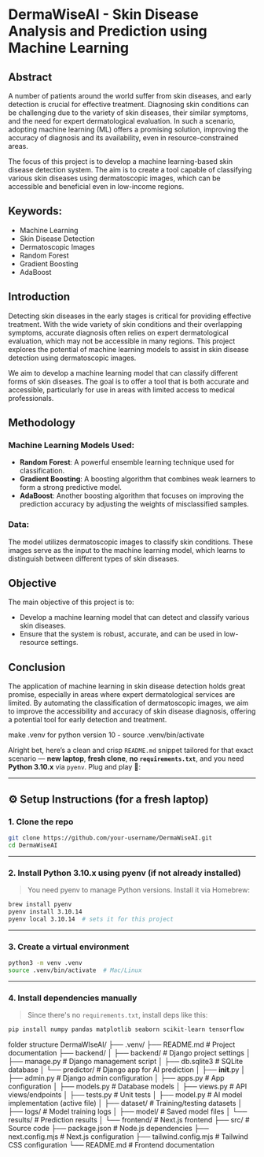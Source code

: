 # DermaWiseAI - Skin Disease Analysis and Prediction using Machine Learning

## Abstract

A number of patients around the world suffer from skin diseases, and early detection is crucial for effective treatment. Diagnosing skin conditions can be challenging due to the variety of skin diseases, their similar symptoms, and the need for expert dermatological evaluation. In such a scenario, adopting machine learning (ML) offers a promising solution, improving the accuracy of diagnosis and its availability, even in resource-constrained areas.

The focus of this project is to develop a machine learning-based skin disease detection system. The aim is to create a tool capable of classifying various skin diseases using dermatoscopic images, which can be accessible and beneficial even in low-income regions.

## Keywords:
- Machine Learning
- Skin Disease Detection
- Dermatoscopic Images
- Random Forest
- Gradient Boosting
- AdaBoost

## Introduction

Detecting skin diseases in the early stages is critical for providing effective treatment. With the wide variety of skin conditions and their overlapping symptoms, accurate diagnosis often relies on expert dermatological evaluation, which may not be accessible in many regions. This project explores the potential of machine learning models to assist in skin disease detection using dermatoscopic images.

We aim to develop a machine learning model that can classify different forms of skin diseases. The goal is to offer a tool that is both accurate and accessible, particularly for use in areas with limited access to medical professionals.

## Methodology

### Machine Learning Models Used:
- **Random Forest**: A powerful ensemble learning technique used for classification.
- **Gradient Boosting**: A boosting algorithm that combines weak learners to form a strong predictive model.
- **AdaBoost**: Another boosting algorithm that focuses on improving the prediction accuracy by adjusting the weights of misclassified samples.

### Data:
The model utilizes dermatoscopic images to classify skin conditions. These images serve as the input to the machine learning model, which learns to distinguish between different types of skin diseases.

## Objective

The main objective of this project is to:
- Develop a machine learning model that can detect and classify various skin diseases.
- Ensure that the system is robust, accurate, and can be used in low-resource settings.

## Conclusion

The application of machine learning in skin disease detection holds great promise, especially in areas where expert dermatological services are limited. By automating the classification of dermatoscopic images, we aim to improve the accessibility and accuracy of skin disease diagnosis, offering a potential tool for early detection and treatment.


make .venv for python version 10 - source .venv/bin/activate

Alright bet, here’s a clean and crisp `README.md` snippet tailored for that exact scenario — **new laptop**, **fresh clone**, **no `requirements.txt`**, and you need **Python 3.10.x** via `pyenv`. Plug and play 🚀:

---

## ⚙️ Setup Instructions (for a fresh laptop)

### 1. Clone the repo
```bash
git clone https://github.com/your-username/DermaWiseAI.git
cd DermaWiseAI
```

---

### 2. Install Python 3.10.x using pyenv (if not already installed)
> You need pyenv to manage Python versions. Install it via Homebrew:

```bash
brew install pyenv
pyenv install 3.10.14
pyenv local 3.10.14  # sets it for this project
```

---

### 3. Create a virtual environment
```bash
python3 -m venv .venv
source .venv/bin/activate  # Mac/Linux
```

---

### 4. Install dependencies manually
> Since there's no `requirements.txt`, install deps like this:

```bash
pip install numpy pandas matplotlib seaborn scikit-learn tensorflow
```

folder structure
DermaWIseAI/
├── .venv/
├── README.md                   # Project documentation
├── backend/
│   ├── backend/                # Django project settings
│   ├── manage.py               # Django management script
│   ├── db.sqlite3              # SQLite database
│   └── predictor/              # Django app for AI prediction
│       ├── __init__.py
│       ├── admin.py            # Django admin configuration
│       ├── apps.py             # App configuration
│       ├── models.py           # Database models
│       ├── views.py            # API views/endpoints
│       ├── tests.py            # Unit tests
│       ├── model.py            # AI model implementation (active file)
│       ├── dataset/            # Training/testing datasets
│       ├── logs/               # Model training logs
│       ├── model/              # Saved model files
│       └── results/            # Prediction results
│
└── frontend/                   # Next.js frontend
    ├── src/                    # Source code
    ├── package.json            # Node.js dependencies
    ├── next.config.mjs         # Next.js configuration
    ├── tailwind.config.mjs     # Tailwind CSS configuration
    └── README.md               # Frontend documentation